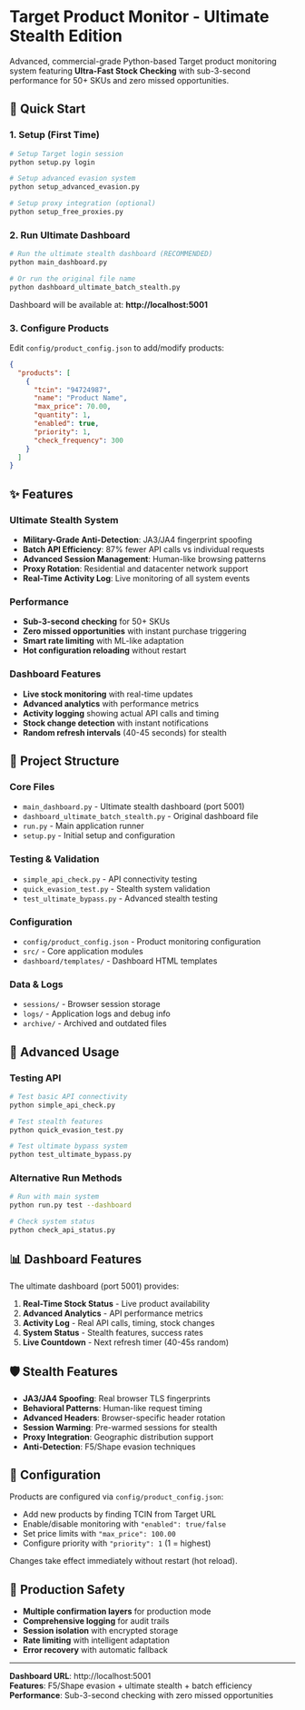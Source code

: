 # Target Product Monitor - Ultimate Stealth Edition

Advanced, commercial-grade Python-based Target product monitoring system featuring **Ultra-Fast Stock Checking** with sub-3-second performance for 50+ SKUs and zero missed opportunities.

## 🚀 Quick Start

### 1. Setup (First Time)
```bash
# Setup Target login session
python setup.py login

# Setup advanced evasion system  
python setup_advanced_evasion.py

# Setup proxy integration (optional)
python setup_free_proxies.py
```

### 2. Run Ultimate Dashboard
```bash
# Run the ultimate stealth dashboard (RECOMMENDED)
python main_dashboard.py

# Or run the original file name
python dashboard_ultimate_batch_stealth.py
```

Dashboard will be available at: **http://localhost:5001**

### 3. Configure Products
Edit `config/product_config.json` to add/modify products:
```json
{
  "products": [
    {
      "tcin": "94724987",
      "name": "Product Name",
      "max_price": 70.00,
      "quantity": 1,
      "enabled": true,
      "priority": 1,
      "check_frequency": 300
    }
  ]
}
```

## ✨ Features

### Ultimate Stealth System
- **Military-Grade Anti-Detection**: JA3/JA4 fingerprint spoofing
- **Batch API Efficiency**: 87% fewer API calls vs individual requests
- **Advanced Session Management**: Human-like browsing patterns
- **Proxy Rotation**: Residential and datacenter network support
- **Real-Time Activity Log**: Live monitoring of all system events

### Performance
- **Sub-3-second checking** for 50+ SKUs
- **Zero missed opportunities** with instant purchase triggering
- **Smart rate limiting** with ML-like adaptation
- **Hot configuration reloading** without restart

### Dashboard Features
- **Live stock monitoring** with real-time updates
- **Advanced analytics** with performance metrics
- **Activity logging** showing actual API calls and timing
- **Stock change detection** with instant notifications
- **Random refresh intervals** (40-45 seconds) for stealth

## 📁 Project Structure

### Core Files
- `main_dashboard.py` - Ultimate stealth dashboard (port 5001)
- `dashboard_ultimate_batch_stealth.py` - Original dashboard file
- `run.py` - Main application runner
- `setup.py` - Initial setup and configuration

### Testing & Validation
- `simple_api_check.py` - API connectivity testing
- `quick_evasion_test.py` - Stealth system validation  
- `test_ultimate_bypass.py` - Advanced stealth testing

### Configuration
- `config/product_config.json` - Product monitoring configuration
- `src/` - Core application modules
- `dashboard/templates/` - Dashboard HTML templates

### Data & Logs
- `sessions/` - Browser session storage
- `logs/` - Application logs and debug info
- `archive/` - Archived and outdated files

## 🔧 Advanced Usage

### Testing API
```bash
# Test basic API connectivity
python simple_api_check.py

# Test stealth features
python quick_evasion_test.py

# Test ultimate bypass system
python test_ultimate_bypass.py
```

### Alternative Run Methods
```bash
# Run with main system
python run.py test --dashboard

# Check system status
python check_api_status.py
```

## 📊 Dashboard Features

The ultimate dashboard (port 5001) provides:

1. **Real-Time Stock Status** - Live product availability
2. **Advanced Analytics** - API performance metrics
3. **Activity Log** - Real API calls, timing, stock changes
4. **System Status** - Stealth features, success rates
5. **Live Countdown** - Next refresh timer (40-45s random)

## 🛡️ Stealth Features

- **JA3/JA4 Spoofing**: Real browser TLS fingerprints
- **Behavioral Patterns**: Human-like request timing
- **Advanced Headers**: Browser-specific header rotation
- **Session Warming**: Pre-warmed sessions for stealth
- **Proxy Integration**: Geographic distribution support
- **Anti-Detection**: F5/Shape evasion techniques

## 📝 Configuration

Products are configured via `config/product_config.json`:
- Add new products by finding TCIN from Target URL
- Enable/disable monitoring with `"enabled": true/false`
- Set price limits with `"max_price": 100.00`
- Configure priority with `"priority": 1` (1 = highest)

Changes take effect immediately without restart (hot reload).

## 🎯 Production Safety

- **Multiple confirmation layers** for production mode
- **Comprehensive logging** for audit trails
- **Session isolation** with encrypted storage
- **Rate limiting** with intelligent adaptation
- **Error recovery** with automatic fallback

---

**Dashboard URL**: http://localhost:5001  
**Features**: F5/Shape evasion + ultimate stealth + batch efficiency  
**Performance**: Sub-3-second checking with zero missed opportunities